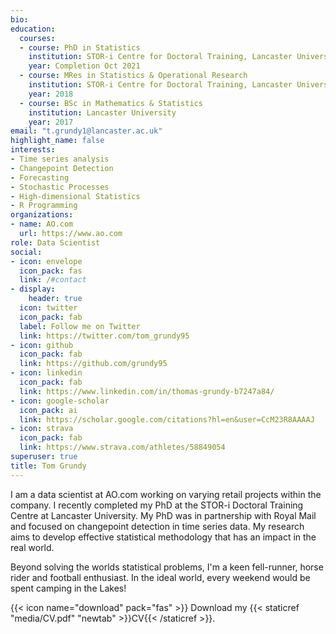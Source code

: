 ```yaml
---
bio: 
education:
  courses:
  - course: PhD in Statistics
    institution: STOR-i Centre for Doctoral Training, Lancaster University
    year: Completion Oct 2021
  - course: MRes in Statistics & Operational Research
    institution: STOR-i Centre for Doctoral Training, Lancaster University
    year: 2018
  - course: BSc in Mathematics & Statistics
    institution: Lancaster University
    year: 2017
email: "t.grundy1@lancaster.ac.uk"
highlight_name: false
interests:
- Time series analysis
- Changepoint Detection
- Forecasting
- Stochastic Processes
- High-dimensional Statistics
- R Programming
organizations:
- name: AO.com
  url: https://www.ao.com
role: Data Scientist
social:
- icon: envelope
  icon_pack: fas
  link: /#contact
- display:
    header: true
  icon: twitter
  icon_pack: fab
  label: Follow me on Twitter
  link: https://twitter.com/tom_grundy95
- icon: github
  icon_pack: fab
  link: https://github.com/grundy95
- icon: linkedin
  icon_pack: fab
  link: https://www.linkedin.com/in/thomas-grundy-b7247a84/
- icon: google-scholar
  icon_pack: ai
  link: https://scholar.google.com/citations?hl=en&user=CcM23R8AAAAJ
- icon: strava
  icon_pack: fab
  link: https://www.strava.com/athletes/58849054
superuser: true
title: Tom Grundy
---
```


I am a data scientist at AO.com working on varying retail projects within the company. I recently completed my PhD at the STOR-i Doctoral Training Centre at Lancaster University. My PhD was in partnership with Royal Mail and focused on changepoint detection in time series data. My research aims to develop effective statistical methodology that has an impact in the real world.

Beyond solving the worlds statistical problems, I'm a keen fell-runner, horse rider and football enthusiast. In the ideal world, every weekend would be spent camping in the Lakes!

{{< icon name="download" pack="fas" >}} Download my {{< staticref "media/CV.pdf" "newtab" >}}CV{{< /staticref >}}.
